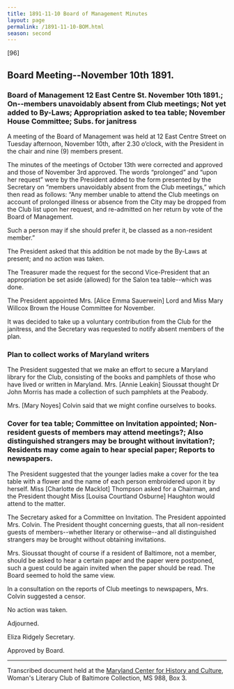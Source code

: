```yaml
---
title: 1891-11-10 Board of Management Minutes
layout: page
permalink: /1891-11-10-BOM.html
season: second
---
```


<style>
    #maincontent{
        font-size:1.4em;
    }
</style>
[96]

## Board Meeting--November 10th 1891.

### Board of Management 12 East Centre St. November 10th 1891.; On--members unavoidably absent from Club meetings; Not yet added to By-Laws; Appropriation asked to tea table; November House Committee; Subs. for janitress

A meeting of the Board of Management was held at 12 East Centre Street on Tuesday afternoon, November 10th, after 2.30 o’clock, with the President in the chair and nine (9) members present.

The minutes of the meetings of October 13th were corrected and approved and those of November 3rd approved. The words “prolonged” and “upon her request” were by the President added to the form presented by the Secretary on “members unavoidably absent from the Club meetings,” which then read as follows: “Any member unable to attend the Club meetings on account of prolonged illness or absence from the City may be dropped from the Club list upon her request, and re-admitted on her return by vote of the Board of Management.

Such a person may if she should prefer it, be classed as a non-resident member.”

The President asked that this addition be not made by the By-Laws at present; and no action was taken.

The Treasurer made the request for the second Vice-President that an appropriation be set aside (allowed) for the Salon tea table--which was done.

The President appointed Mrs. [Alice Emma Sauerwein] Lord and Miss Mary Willcox Brown the House Committee for November.

It was decided to take up a voluntary contribution from the Club for the janitress, and the Secretary was requested to notify absent members of the plan.

### Plan to collect works of Maryland writers

The President suggested that we make an effort to secure a Maryland library for the Club, consisting of the books and pamphlets of those who have lived or written in Maryland. Mrs. [Annie Leakin] Sioussat thought Dr John Morris has made a collection of such pamphlets at the Peabody.

Mrs. [Mary Noyes] Colvin said that we might confine ourselves to books.

### Cover for tea table; Committee on Invitation appointed; Non-resident guests of members may attend meetings?; Also distinguished strangers may be brought without invitation?; Residents may come again to hear special paper; Reports to newspapers.

The President suggested that the younger ladies make a cover for the tea table with a flower and the name of each person embroidered upon it by herself. Miss [Charlotte de Macklot] Thompson asked for a Chairman, and the President thought Miss [Louisa Courtland Osburne] Haughton would attend to the matter.

The Secretary asked for a Committee on Invitation. The President appointed Mrs. Colvin. The President thought concerning guests, that all non-resident guests of members--whether literary or otherwise--and all distinguished strangers may be brought without obtaining invitations.

Mrs. Sioussat thought of course if a resident of Baltimore, not a member, should be asked to hear a certain paper and the paper were postponed, such a guest could be again invited when the paper should be read. The Board seemed to hold the same view.

In a consultation on the reports of Club meetings to newspapers, Mrs. Colvin suggested a censor.

No action was taken.

Adjourned.

Eliza Ridgely
Secretary.

Approved by Board.

<hr>

Transcribed document held at the [Maryland Center for History and Culture](http://mdhs.org/), Woman's Literary Club of Baltimore Collection, MS 988, Box 3. 